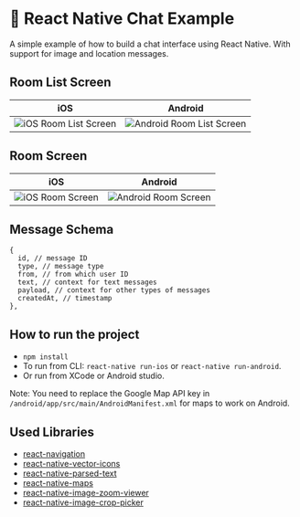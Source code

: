 # 💬 React Native Chat Example
A simple example of how to build a chat interface using React Native. With support for image and location messages.

## Room List Screen
|iOS|Android|
--- | ---
|![iOS Room List Screen](https://img.eservice-hk.net/upload/2019/03/03/190002_1e0dd8da18e3d6b5ea804e3095f73e85.png)|![Android Room List Screen](https://img.eservice-hk.net/upload/2019/03/03/190006_c9c86cc406e0c7fcb472324064abb76e.png)|

## Room Screen
|iOS|Android|
--- | ---
|![iOS Room Screen](https://img.eservice-hk.net/upload/2019/03/03/190004_d28787b7a81ac478349bf40f498ac90c.png)|![Android Room Screen](https://img.eservice-hk.net/upload/2019/03/03/190006_3200a92519f104bc935bda8fe1c16767.png)|

## Message Schema
```
{
  id, // message ID
  type, // message type
  from, // from which user ID
  text, // context for text messages
  payload, // context for other types of messages
  createdAt, // timestamp
},
```

## How to run the project
- `npm install`
- To run from CLI: `react-native run-ios` or `react-native run-android`.
- Or run from XCode or Android studio.

Note: You need to replace the Google Map API key in `/android/app/src/main/AndroidManifest.xml` for maps to work on Android.

## Used Libraries
- [react-navigation](https://github.com/react-navigation/react-navigation)
- [react-native-vector-icons](https://github.com/oblador/react-native-vector-icons)
- [react-native-parsed-text](https://github.com/taskrabbit/react-native-parsed-text)
- [react-native-maps](https://github.com/react-native-community/react-native-maps)
- [react-native-image-zoom-viewer](https://github.com/ascoders/react-native-image-viewer#readme)
- [react-native-image-crop-picker](https://github.com/ivpusic/react-native-image-crop-picker)
